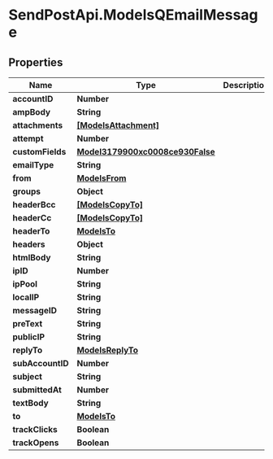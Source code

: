 # SendPostApi.ModelsQEmailMessage

## Properties
Name | Type | Description | Notes
------------ | ------------- | ------------- | -------------
**accountID** | **Number** |  | [optional] 
**ampBody** | **String** |  | [optional] 
**attachments** | [**[ModelsAttachment]**](ModelsAttachment.md) |  | [optional] 
**attempt** | **Number** |  | [optional] 
**customFields** | [**Model3179900xc0008ce930False**](Model3179900xc0008ce930False.md) |  | [optional] 
**emailType** | **String** |  | [optional] 
**from** | [**ModelsFrom**](ModelsFrom.md) |  | [optional] 
**groups** | **Object** |  | [optional] 
**headerBcc** | [**[ModelsCopyTo]**](ModelsCopyTo.md) |  | [optional] 
**headerCc** | [**[ModelsCopyTo]**](ModelsCopyTo.md) |  | [optional] 
**headerTo** | [**ModelsTo**](ModelsTo.md) |  | [optional] 
**headers** | **Object** |  | [optional] 
**htmlBody** | **String** |  | [optional] 
**ipID** | **Number** |  | [optional] 
**ipPool** | **String** |  | [optional] 
**localIP** | **String** |  | [optional] 
**messageID** | **String** |  | [optional] 
**preText** | **String** |  | [optional] 
**publicIP** | **String** |  | [optional] 
**replyTo** | [**ModelsReplyTo**](ModelsReplyTo.md) |  | [optional] 
**subAccountID** | **Number** |  | [optional] 
**subject** | **String** |  | [optional] 
**submittedAt** | **Number** |  | [optional] 
**textBody** | **String** |  | [optional] 
**to** | [**ModelsTo**](ModelsTo.md) |  | [optional] 
**trackClicks** | **Boolean** |  | [optional] 
**trackOpens** | **Boolean** |  | [optional] 


